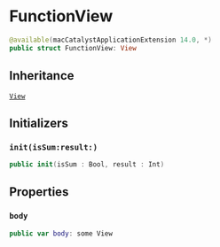 # FunctionView

``` swift
@available(macCatalystApplicationExtension 14.0, *)
public struct FunctionView: View 
```

## Inheritance

[`View`](/View)

## Initializers

### `init(isSum:result:)`

``` swift
public init(isSum : Bool, result : Int) 
```

## Properties

### `body`

``` swift
public var body: some View 
```
